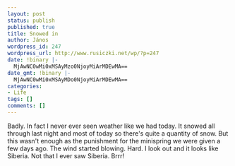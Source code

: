 ```yaml
---
layout: post
status: publish
published: true
title: Snowed in
author: János
wordpress_id: 247
wordpress_url: http://www.rusiczki.net/wp/?p=247
date: !binary |-
  MjAwNC0wMi0xMSAyMzo0NjoyMiArMDEwMA==
date_gmt: !binary |-
  MjAwNC0wMi0xMSAyMDo0NjoyMiArMDEwMA==
categories:
- Life
tags: []
comments: []
---
```

<p>Badly. In fact I never ever seen weather like we had today. It snowed all through last night and most of today so there's quite a quantity of snow. But this wasn't enough as the punishment for the minispring we were given a few days ago. The wind started blowing. Hard. I look out and it looks like Siberia. Not that I ever saw Siberia. Brrr!</p>

